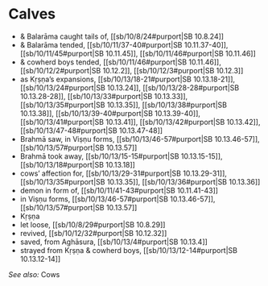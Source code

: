 # Calves

* & Balarāma caught tails of, [[sb/10/8/24#purport|SB 10.8.24]]
* & Balarāma tended, [[sb/10/11/37-40#purport|SB 10.11.37-40]], [[sb/10/11/45#purport|SB 10.11.45]], [[sb/10/11/46#purport|SB 10.11.46]]
* & cowherd boys tended, [[sb/10/11/46#purport|SB 10.11.46]], [[sb/10/12/2#purport|SB 10.12.2]], [[sb/10/12/3#purport|SB 10.12.3]]
* as Kṛṣṇa’s expansions, [[sb/10/13/18-21#purport|SB 10.13.18-21]], [[sb/10/13/24#purport|SB 10.13.24]], [[sb/10/13/28-28#purport|SB 10.13.28-28]], [[sb/10/13/33#purport|SB 10.13.33]], [[sb/10/13/35#purport|SB 10.13.35]], [[sb/10/13/38#purport|SB 10.13.38]], [[sb/10/13/39-40#purport|SB 10.13.39-40]], [[sb/10/13/41#purport|SB 10.13.41]], [[sb/10/13/42#purport|SB 10.13.42]], [[sb/10/13/47-48#purport|SB 10.13.47-48]]
* Brahmā saw, in Viṣṇu forms, [[sb/10/13/46-57#purport|SB 10.13.46-57]], [[sb/10/13/57#purport|SB 10.13.57]]
* Brahmā took away, [[sb/10/13/15-15#purport|SB 10.13.15-15]], [[sb/10/13/18#purport|SB 10.13.18]]
* cows’ affection for, [[sb/10/13/29-31#purport|SB 10.13.29-31]], [[sb/10/13/35#purport|SB 10.13.35]], [[sb/10/13/36#purport|SB 10.13.36]]
* demon in form of, [[sb/10/11/41-43#purport|SB 10.11.41-43]]
* in Viṣṇu forms, [[sb/10/13/46-57#purport|SB 10.13.46-57]], [[sb/10/13/57#purport|SB 10.13.57]]
* Kṛṣṇa
* let loose, [[sb/10/8/29#purport|SB 10.8.29]]
* revived, [[sb/10/12/32#purport|SB 10.12.32]]
* saved, from Aghāsura, [[sb/10/13/4#purport|SB 10.13.4]]
* strayed from Kṛṣṇa & cowherd boys, [[sb/10/13/12-14#purport|SB 10.13.12-14]]

*See also:* Cows

